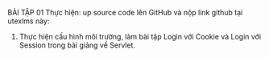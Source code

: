 BÀI TẬP 01
Thực hiện: up source code lên GitHub và nộp link github tại utexlms này:
1. Thực hiện cấu hình môi trường, làm bài tập Login với Cookie và Login với Session trong bài giảng về Servlet.
